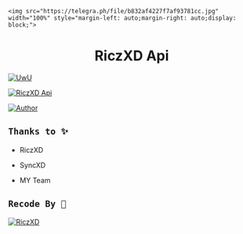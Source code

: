 <p align="center">

    <img src="https://telegra.ph/file/b832af4227f7af93781cc.jpg" width="100%" style="margin-left: auto;margin-right: auto;display: block;">

</p>

<h1 align="center">RiczXD Api</h1>

<p align="center">

  <a href="https://github.com/RicoggDeveloper"><img src="http://readme-typing-svg.herokuapp.com?color=FFFFFF&center=true&vCenter=true&multiline=false&lines=RiczXD Api:D;Follow+My+Github" alt="UwU">

</p>

<p align="center">

 <a href="#"><img title="RiczXD Api" src="https://img.shields.io/badge/RiczXD Api-green?colorA=%23ff0000&colorB=%23017e40&style=for-the-badge"></a>

</p>

<p align="center">

<a href=""><img title="Author" src="https://img.shields.io/badge/AUTHOR-RiczXD-blue.svg?style=for-the-badge&logo=github"></a>

</p>

## ```Thanks to ✨```

* RiczXD

* SyncXD

* MY Team

## ```Recode By 💌```

[![RiczXD](https://github.com/RicoggDeveloper.png?size=100)](https://github.com/RicoggDeveloper)
